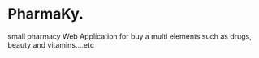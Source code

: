 # PharmaKy.
small pharmacy Web Application for buy a multi elements such as drugs, beauty and vitamins....etc

